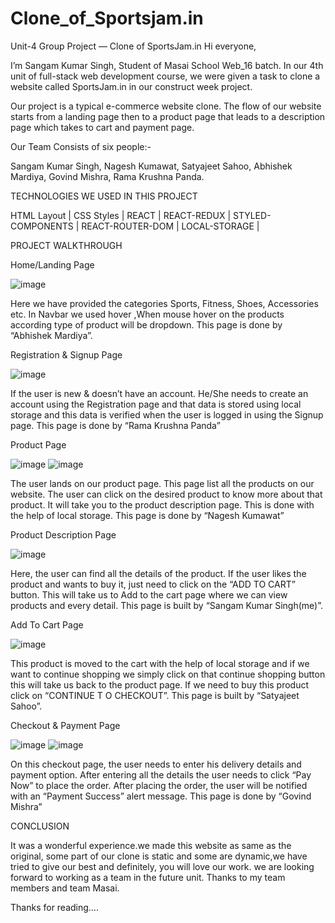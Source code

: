 # Clone_of_Sportsjam.in

Unit-4 Group Project — Clone of SportsJam.in
Hi everyone,

I’m Sangam Kumar Singh, Student of Masai School Web_16 batch. In our 4th unit of full-stack web development course,
we were given a task to clone a website called SportsJam.in in our construct week project.

Our project is a typical e-commerce website clone. The flow of our website starts from a landing page then to a product 
page that leads to a description page which takes to cart and payment page.

Our Team Consists of six people:-

Sangam Kumar Singh,
Nagesh Kumawat,
Satyajeet Sahoo,
Abhishek Mardiya,
Govind Mishra,
Rama Krushna Panda.

TECHNOLOGIES WE USED IN THIS PROJECT

HTML Layout | CSS Styles | REACT | REACT-REDUX | STYLED-COMPONENTS | REACT-ROUTER-DOM | LOCAL-STORAGE |

PROJECT WALKTHROUGH

Home/Landing Page

![image](https://user-images.githubusercontent.com/99814514/170679115-32390b2b-9d68-4adf-b01b-4f6cc6e26632.png)



Here we have provided the categories Sports, Fitness, Shoes, Accessories etc. In Navbar we used hover ,When mouse hover
on the products according type of product will be dropdown. This page is done by “Abhishek Mardiya”.

Registration & Signup Page

![image](https://user-images.githubusercontent.com/99814514/170679930-b0c9c378-5f1c-4d69-8336-d970c8c4d7b4.png)


If the user is new & doesn’t have an account. He/She needs to create an account using the Registration page and that data is
stored using local storage and this data is verified when the user is logged in using the Signup page. This page is done by 
“Rama Krushna Panda”

Product Page

![image](https://user-images.githubusercontent.com/99814514/170679968-76b238b9-1959-482b-9bc2-b3e3601a7a55.png)
![image](https://user-images.githubusercontent.com/99814514/170680054-9c290f4f-bf74-4304-8c6f-9c618c2df578.png)



The user lands on our product page. This page list all the products on our website. The user can click on the desired product 
to know more about that product. It will take you to the product description page. This is done with the help of local storage.
This page is done by “Nagesh Kumawat”

Product Description Page

![image](https://user-images.githubusercontent.com/99814514/170680111-fd427ae8-201a-4cfc-bea4-67753beecc53.png)

Here, the user can find all the details of the product. If the user likes the product and wants to buy it, just need to 
click on the “ADD TO CART” button.
This will take us to Add to the cart page where we can view products and every detail. This page is built by “Sangam Kumar Singh(me)”.

Add To Cart Page

![image](https://user-images.githubusercontent.com/99814514/170680142-900b16ae-fcaa-49d0-a7f5-cc2d926c3477.png)


This product is moved to the cart with the help of local storage and if we want to continue shopping we simply click 
on that continue shopping button this will take us back to the product page. If we need to buy this product click on “CONTINUE T
O CHECKOUT”. This page is built by “Satyajeet Sahoo”.

Checkout & Payment Page

![image](https://user-images.githubusercontent.com/99814514/170680191-0e4c9407-e367-4cd7-b0f6-8f97dd5ad447.png)
![image](https://user-images.githubusercontent.com/99814514/170680243-000d211b-13ef-4ef9-bb2a-4cfbf1291ab6.png)


On this checkout page, the user needs to enter his delivery details and payment option. After entering all the details 
the user needs to click “Pay Now” to place the order. After placing the order, the user will be notified with an 
“Payment Success” alert message. This page is done by “Govind Mishra”

CONCLUSION

It was a wonderful experience.we made this website as same as the original, some part of our clone is static and some are 
dynamic,we have tried to give our best and definitely, you will love our work. we are looking forward to working as 
a team in the future unit. Thanks to my team members and team Masai.

Thanks for reading….

